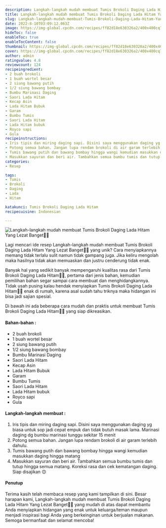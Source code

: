 ```yaml
---
description: Langkah-langkah mudah membuat Tumis Brokoli Daging Lada Hitam Yang Lezat Banget"
title: Langkah-langkah mudah membuat Tumis Brokoli Daging Lada Hitam Yang Lezat Banget
slug: Langkah-langkah-mudah-membuat-Tumis-Brokoli-Daging-Lada-Hitam-Yang-Lezat-Banget
date: 2022-8-10T03:09:12.063Z
image: https://img-global.cpcdn.com/recipes/ff82d18e630326a2/400x400cq70/photo.jpg
hideToc: false
enableToc: true
enableTocContent: false
thumbnail: https://img-global.cpcdn.com/recipes/ff82d18e630326a2/400x400cq70/photo.jpg
cover: https://img-global.cpcdn.com/recipes/ff82d18e630326a2/400x400cq70/photo.jpg
author: admin
ratingvalue: 4.8
reviewcount: 124
recipeingredient:
- 2 buah brokoli
- 1 buah wortel besar
- 2 siung bawang putih
- 1/2 siung bawang bombay
- Bumbu Marinasi Daging
- Saori Lada Hitam
- Kecap Asin
- Lada Hitam Bubuk
- Garam
- Bumbu Tumis
- Saori Lada Hitam
- Lada Hitam bubuk
- Royco sapi
- Gula
recipeinstructions:
- Iris tipis dan miring daging sapi. Disini saya menggunakan daging yg biasa untuk sop jadi cepat empuk dan tidak butuh masak lama. Marinasi daging dg bumbu marinasi tunggu sekitar 15 menit
- Potong semua bahan. Jangan lupa rendam brokoli di air garam terlebih dahulu.
- Tumis bawang putih dan bawang bombay hingga wangi kemudian masukkan daging hingga matang
- Masukkan sayuran dan beri air. Tambahkan semua bumbu tumis dan tutup hingga semua matang. Koreksi rasa dan cek kematangan daging. Siap disajikan 😊
categories:
- Resep

tags:
- Tumis
- Brokoli
- Daging
- Lada
- Hitam

katakunci: Tumis Brokoli Daging Lada Hitam
recipecuisine: Indonesian

---
```


![Langkah-langkah mudah membuat Tumis Brokoli Daging Lada Hitam Yang Lezat Banget👩‍🍳](https://img-global.cpcdn.com/recipes/ff82d18e630326a2/400x400cq70/photo.jpg)

Lagi mencari ide resep Langkah-langkah mudah membuat Tumis Brokoli Daging Lada Hitam Yang Lezat Banget👩‍🍳 yang unik? Cara menyiapkannya memang tidak terlalu sulit namun tidak gampang juga. Jika keliru mengolah maka hasilnya tidak akan memuaskan dan justru cenderung tidak enak.

Banyak hal yang sedikit banyak mempengaruhi kualitas rasa dari Tumis Brokoli Daging Lada Hitam👩‍🍳, pertama dari jenis bahan, kemudian pemilihan bahan segar sampai cara membuat dan menghidangkannya. Tidak usah pusing kalau hendak menyiapkan Tumis Brokoli Daging Lada Hitam👩‍🍳 enak di rumah, karena asal sudah tahu triknya maka hidangan ini bisa jadi sajian spesial.

Di bawah ini ada beberapa cara mudah dan praktis untuk membuat Tumis Brokoli Daging Lada Hitam👩‍🍳 yang siap dikreasikan.

<!--inarticleads1-->

#### Bahan-bahan :

- 2 buah brokoli
- 1 buah wortel besar
- 2 siung bawang putih
- 1/2 siung bawang bombay
- Bumbu Marinasi Daging
- Saori Lada Hitam
- Kecap Asin
- Lada Hitam Bubuk
- Garam
- Bumbu Tumis
- Saori Lada Hitam
- Lada Hitam bubuk
- Royco sapi
- Gula

<!--inarticleads2-->

#### Langkah-langkah membuat :

1. Iris tipis dan miring daging sapi. Disini saya menggunakan daging yg biasa untuk sop jadi cepat empuk dan tidak butuh masak lama. Marinasi daging dg bumbu marinasi tunggu sekitar 15 menit
1. Potong semua bahan. Jangan lupa rendam brokoli di air garam terlebih dahulu.
1. Tumis bawang putih dan bawang bombay hingga wangi kemudian masukkan daging hingga matang
1. Masukkan sayuran dan beri air. Tambahkan semua bumbu tumis dan tutup hingga semua matang. Koreksi rasa dan cek kematangan daging. Siap disajikan 😊

#### Penutup

Terima kasih telah membaca resep yang kami tampilkan di sini. Besar harapan kami, Langkah-langkah mudah membuat Tumis Brokoli Daging Lada Hitam Yang Lezat Banget👩‍🍳 yang mudah di atas dapat membantu Anda menyiapkan hidangan yang enak untuk keluarga/teman maupun menjadi inspirasi bagi Anda yang berkeinginan untuk berjualan makanan. Semoga bermanfaat dan selamat mencoba!